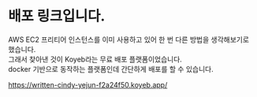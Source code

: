 # 배포 링크입니다.

AWS EC2 프리티어 인스턴스를 이미 사용하고 있어 한 번 다른 방법을 생각해보기로 했습니다.<br>
그래서 찾아낸 것이 Koyeb라는 무료 배포 플랫폼이었습니다.<br>
docker 기반으로 동작하는 플랫폼인데 간단하게 배포를 할 수 있습니다.<br>

https://written-cindy-yejun-f2a24f50.koyeb.app/
